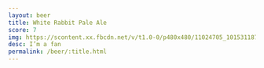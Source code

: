 ```yaml
---
layout: beer
title: White Rabbit Pale Ale
score: 7
img: https://scontent.xx.fbcdn.net/v/t1.0-0/p480x480/11024705_10153118793433745_1941343873752633305_n.jpg?oh=06677a8d3f2f7f257f5e3d7af071e909&oe=591F36E3
desc: I’m a fan
permalink: /beer/:title.html
---
```

